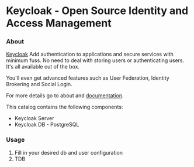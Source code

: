# Keycloak - Open Source Identity and Access Management

### About
[Keycloak](http://www.keycloak.org) Add authentication to applications and secure services with minimum fuss. No need to deal with storing users or authenticating users. It's all available out of the box.

You'll even get advanced features such as User Federation, Identity Brokering and Social Login.

For more details go to about and [documentation](http://www.keycloak.org/documentation.html).

This catalog contains the following components:
  * Keycloak Server
  * Keycloak DB - PostgreSQL

### Usage
 1. Fill in your desired db and user configuration
 2. TDB
